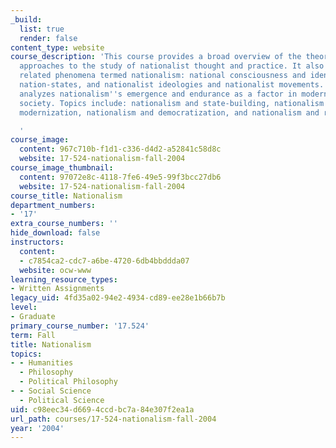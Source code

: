 ```yaml
---
_build:
  list: true
  render: false
content_type: website
course_description: 'This course provides a broad overview of the theories of and
  approaches to the study of nationalist thought and practice. It also explores the
  related phenomena termed nationalism: national consciousness and identity, nations,
  nation-states, and nationalist ideologies and nationalist movements. The course
  analyzes nationalism''s emergence and endurance as a factor in modern politics and
  society. Topics include: nationalism and state-building, nationalism and economic
  modernization, nationalism and democratization, and nationalism and religious conflict.

  '
course_image:
  content: 967c710b-f1d1-c336-d4d2-a52841c58d8c
  website: 17-524-nationalism-fall-2004
course_image_thumbnail:
  content: 97072e8c-4118-7fe6-49e5-99f3bcc27db6
  website: 17-524-nationalism-fall-2004
course_title: Nationalism
department_numbers:
- '17'
extra_course_numbers: ''
hide_download: false
instructors:
  content:
  - c7854ca2-cdc7-a6be-4720-6db4bbddda07
  website: ocw-www
learning_resource_types:
- Written Assignments
legacy_uid: 4fd35a02-94e2-4934-cd89-ee28e1b66b7b
level:
- Graduate
primary_course_number: '17.524'
term: Fall
title: Nationalism
topics:
- - Humanities
  - Philosophy
  - Political Philosophy
- - Social Science
  - Political Science
uid: c98eec34-d669-4ccd-bc7a-84e307f2ea1a
url_path: courses/17-524-nationalism-fall-2004
year: '2004'
---
```

